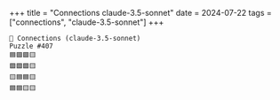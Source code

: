 +++
title = "Connections claude-3.5-sonnet"
date = 2024-07-22
tags = ["connections", "claude-3.5-sonnet"]
+++

```text
🤖 Connections (claude-3.5-sonnet) 
Puzzle #407
🟦🟪🟩🟨
🟩🟩🟪🟨
🟨🟦🟦🟨
🟦🟦🟨🟨
```
